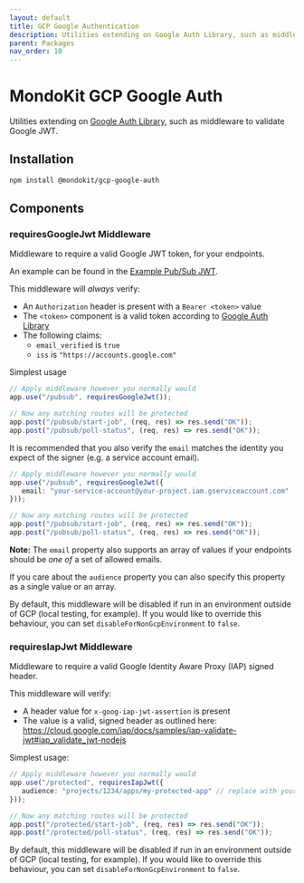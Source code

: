 ```yaml
---
layout: default
title: GCP Google Authentication
description: Utilities extending on Google Auth Library, such as middleware to validate Google JWT
parent: Packages
nav_order: 10
---
```


# MondoKit GCP Google Auth

Utilities extending on [Google Auth Library](https://github.com/googleapis/google-auth-library-nodejs#readme), such as middleware to validate Google JWT.

## Installation

```sh
npm install @mondokit/gcp-google-auth
```

## Components

### requiresGoogleJwt Middleware
Middleware to require a valid Google JWT token, for your endpoints. 

An example can be found in the [Example Pub/Sub JWT](https://cloud.google.com/pubsub/docs/push#jwt_format).

This middleware will _always_ verify:
 - An `Authorization` header is present with a `Bearer <token>` value
 - The `<token>` component is a valid token according to [Google Auth Library](https://github.com/googleapis/google-auth-library-nodejs#readme)
 - The following claims:
   - `email_verified` is `true`
   - `iss` is `"https://accounts.google.com"`

Simplest usage

```typescript
// Apply middleware however you normally would
app.use("/pubsub", requiresGoogleJwt());

// Now any matching routes will be protected
app.post("/pubsub/start-job", (req, res) => res.send("OK"));
app.post("/pubsub/poll-status", (req, res) => res.send("OK"));
```

It is recommended that you also verify the `email` matches the identity you expect of the signer (e.g. a service account email).

```typescript
// Apply middleware however you normally would
app.use("/pubsub", requiresGoogleJwt({
   email: "your-service-account@your-project.iam.gserviceaccount.com"
}));

// Now any matching routes will be protected
app.post("/pubsub/start-job", (req, res) => res.send("OK"));
app.post("/pubsub/poll-status", (req, res) => res.send("OK"));
```

**Note:** The `email` property also supports an array of values if your endpoints should be _one of_ a set of allowed emails.

If you care about the `audience` property you can also specify this property as a single value or an array.

By default, this middleware will be disabled if run in an environment outside of GCP (local testing, for example). If you would like to override
this behaviour, you can set `disableForNonGcpEnvironment` to `false`.


### requiresIapJwt Middleware
Middleware to require a valid Google Identity Aware Proxy (IAP) signed header.

This middleware will verify:
- A header value for `x-goog-iap-jwt-assertion` is present
- The value is a valid, signed header as outlined here: https://cloud.google.com/iap/docs/samples/iap-validate-jwt#iap_validate_jwt-nodejs

Simplest usage:

```typescript
// Apply middleware however you normally would
app.use("/protected", requiresIapJwt({
   audience: "projects/1234/apps/my-protected-app" // replace with your app's audience
}));

// Now any matching routes will be protected
app.post("/protected/start-job", (req, res) => res.send("OK"));
app.post("/protected/poll-status", (req, res) => res.send("OK"));
```

By default, this middleware will be disabled if run in an environment outside of GCP (local testing, for example). If you would like to override
this behaviour, you can set `disableForNonGcpEnvironment` to `false`.
